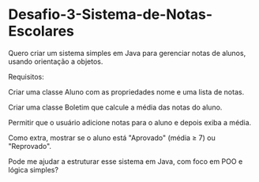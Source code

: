 # Desafio-3-Sistema-de-Notas-Escolares

Quero criar um sistema simples em Java para gerenciar notas de alunos, usando orientação a objetos.

Requisitos:

Criar uma classe Aluno com as propriedades nome e uma lista de notas.

Criar uma classe Boletim que calcule a média das notas do aluno.

Permitir que o usuário adicione notas para o aluno e depois exiba a média.

Como extra, mostrar se o aluno está "Aprovado" (média ≥ 7) ou "Reprovado".

Pode me ajudar a estruturar esse sistema em Java, com foco em POO e lógica simples?

